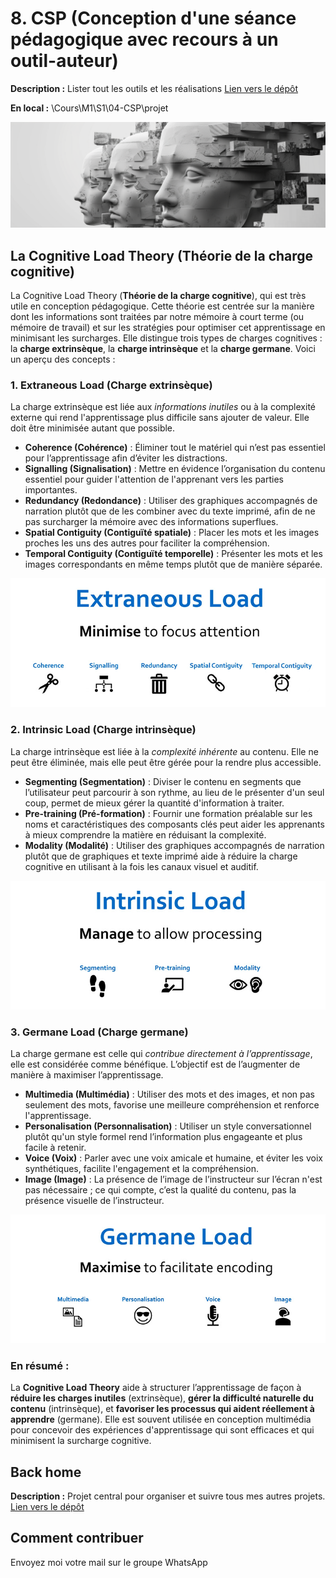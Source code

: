# 8. CSP (Conception d'une séance pédagogique avec recours à un outil-auteur)

**Description :** Lister tout les outils et les réalisations
[Lien vers le dépôt](https://github.com/ugadavid/ugacsp)

**En local :** \Cours\M1\S1\04-CSP\projet

![Top image, Cognitive Load Theory](/images/top.png)

## La Cognitive Load Theory (Théorie de la charge cognitive)

La Cognitive Load Theory (**Théorie de la charge cognitive**), qui est très utile en conception pédagogique. Cette théorie est centrée sur la manière dont les informations sont traitées par notre mémoire à court terme (ou mémoire de travail) et sur les stratégies pour optimiser cet apprentissage en minimisant les surcharges. Elle distingue trois types de charges cognitives : la **charge extrinsèque**, la **charge intrinsèque** et la **charge germane**. Voici un aperçu des concepts :

### 1. Extraneous Load (Charge extrinsèque)

La charge extrinsèque est liée aux _informations inutiles_ ou à la complexité externe qui rend l'apprentissage plus difficile sans ajouter de valeur. Elle doit être minimisée autant que possible.

- **Coherence (Cohérence)** : Éliminer tout le matériel qui n’est pas essentiel pour l’apprentissage afin d’éviter les distractions.
- **Signalling (Signalisation)** : Mettre en évidence l’organisation du contenu essentiel pour guider l'attention de l'apprenant vers les parties importantes.
- **Redundancy (Redondance)** : Utiliser des graphiques accompagnés de narration plutôt que de les combiner avec du texte imprimé, afin de ne pas surcharger la mémoire avec des informations superflues.
- **Spatial Contiguity (Contiguïté spatiale)** : Placer les mots et les images proches les uns des autres pour faciliter la compréhension.
- **Temporal Contiguity (Contiguïté temporelle)** : Présenter les mots et les images correspondants en même temps plutôt que de manière séparée.

![Extraneous Load](/images/extraneous.jpg)

### 2. Intrinsic Load (Charge intrinsèque)

La charge intrinsèque est liée à la _complexité inhérente_ au contenu. Elle ne peut être éliminée, mais elle peut être gérée pour la rendre plus accessible.

- **Segmenting (Segmentation)** : Diviser le contenu en segments que l’utilisateur peut parcourir à son rythme, au lieu de le présenter d'un seul coup, permet de mieux gérer la quantité d'information à traiter.
- **Pre-training (Pré-formation)** : Fournir une formation préalable sur les noms et caractéristiques des composants clés peut aider les apprenants à mieux comprendre la matière en réduisant la complexité.
- **Modality (Modalité)** : Utiliser des graphiques accompagnés de narration plutôt que de graphiques et texte imprimé aide à réduire la charge cognitive en utilisant à la fois les canaux visuel et auditif.

![Intrinsic Load](/images/intrinsic.jpg)

### 3. Germane Load (Charge germane)

La charge germane est celle qui _contribue directement à l’apprentissage_, elle est considérée comme bénéfique. L’objectif est de l’augmenter de manière à maximiser l’apprentissage.

- **Multimedia (Multimédia)** : Utiliser des mots et des images, et non pas seulement des mots, favorise une meilleure compréhension et renforce l'apprentissage.
- **Personalisation (Personnalisation)** : Utiliser un style conversationnel plutôt qu'un style formel rend l’information plus engageante et plus facile à retenir.
- **Voice (Voix)** : Parler avec une voix amicale et humaine, et éviter les voix synthétiques, facilite l'engagement et la compréhension.
- **Image (Image)** : La présence de l’image de l’instructeur sur l’écran n'est pas nécessaire ; ce qui compte, c’est la qualité du contenu, pas la présence visuelle de l’instructeur.

![Germane Load](/images/germane.jpg)

### En résumé :

La **Cognitive Load Theory** aide à structurer l’apprentissage de façon à **réduire les charges inutiles** (extrinsèque), **gérer la difficulté naturelle du contenu** (intrinsèque), et **favoriser les processus qui aident réellement à apprendre** (germane). Elle est souvent utilisée en conception multimédia pour concevoir des expériences d'apprentissage qui sont efficaces et qui minimisent la surcharge cognitive.

## Back home

**Description :** Projet central pour organiser et suivre tous mes autres projets.
[Lien vers le dépôt](https://github.com/ugadavid/project-manager)

## Comment contribuer

Envoyez moi votre mail sur le groupe WhatsApp
